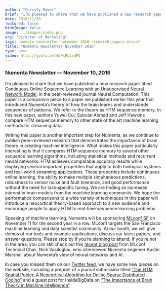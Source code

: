 ```yaml
---
author: "Christy Maver"
brief: "I’m pleased to share that we have published a new research paper titled Continuous Online Sequence Learning with an Unsupervised Neural Network Model, in the peer-reviewed journal Neural Computation."
date: 2016/11/10
featured: false
hideImage: false
image: ../images/video.png
org: "Director of Marketing"
tags: numenta newsletter november 2016 research papers mlconf
title: "Numenta Newsletter November 2016"
type: post
video: http://youtu.be/4dPsPbirdFQ
---
```


### Numenta Newsletter &mdash; November 10, 2016

I’m pleased to share that we have published a new research paper titled
[Continuous Online Sequence Learning with an Unsupervised Neural Network Model][1],
in the peer-reviewed journal Neural Computation.  This paper is a companion
piece to a paper we published earlier this year that introduced Numenta’s theory
of how the brain learns and understands sequences of patterns.  We refer to the
theory as HTM sequence memory.  In this new paper, authors Yuwei Cui, Subutai
Ahmad and Jeff Hawkins compare HTM sequence memory to other state of the art
machine learning methods for streaming data.

Writing this paper is another important step for Numenta, as we continue to
publish peer-reviewed research that demonstrates the importance of brain theory
in creating machine intelligence. What makes this paper particularly interesting
is that it compares HTM sequence memory to several other sequence learning
algorithms, including statistical methods and recurrent neural networks.  HTM
achieves comparable accuracy results while displaying several important
properties that apply to both biological systems and real-world streaming
applications. These properties include continuous online learning, the ability
to make multiple simultaneous predictions, robustness to sensor noise and fault
tolerance, and good performance without the need for task-specific tuning. We
are finding an increased interest in brain models from the machine learning
community.  We hope the performance comparisons to a wide variety of techniques
in this paper will introduce a neocortical theory-based approach to a new
audience and encourage people to apply HTM to real-time sequence learning
problems.

Speaking of machine learning, Numenta will be sponsoring [MLconf SF][2] on
November 11 for the second year in a row.  MLconf targets the San Francisco
machine learning and data scientist community.  At our booth, we will give demos
of our tools and example applications, discuss our latest papers, and answer
questions. Please stop by if you’re planning to attend. If you’re not in the
area, you can still check out this [recent blog post][3] from MLconf Technical
Chair, Nick Vasiloglou, who interviewed Numenta engineer Austin Marshall about
Numenta’s view of neural networks and AI.

In case you missed them on our [Twitter feed][4], we have some new pieces on the
website, including a preprint of a journal submission titled
[“The HTM Spatial Pooler: A Neocortical Algorithm for Online Sparse Distributed Coding”][5]
and a guest post for InsideBigData on
[“The Importance of Brain Theory in Machine Intelligence”][6].

[1]: http://www.mitpressjournals.org/doi/abs/10.1162/NECO_a_00893#.WCZ9s-ErI1_
[2]: http://mlconf.com/events/san-francisco-ca/
[3]: http://mlconf.com/interview-austin-marshall-numenta/
[4]: https://twitter.com/numenta
[5]: http://www.biorxiv.org/content/early/2016/11/02/085035.abstract?%3Fcollection=
[6]: /blog/2016/11/03/brain-theory-in-ai-inspiration-or-direction/

